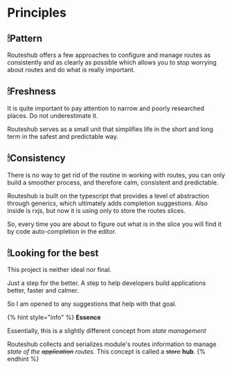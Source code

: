 # Principles

## 🕯Pattern

Routeshub offers a few approaches to configure and manage routes as consistently and as clearly as possible which allows you to stop worrying about routes and do what is really important.

## 🕯Freshness

It is quite important to pay attention to narrow and poorly researched places. Do not underestimate it.

Routeshub serves as a small unit that simplifies life in the short and long term in the safest and predictable way.

## 🕯Consistency

There is no way to get rid of the routine in working with routes, you can only build a smoother process, and therefore calm, consistent and predictable.

Routeshub is built on the typescript that provides a level of abstraction through generics, which ultimately adds completion suggestions. Also inside is rxjs, but now it is using only to store the routes slices.

So, every time you are about to figure out what is in the slice you will find it by code auto-completion in the editor.

## 🕯Looking for the best

This project is neither ideal nor final.

Just a step for the better. A step to help developers build applications better, faster and calmer.

So I am opened to any suggestions that help with that goal.

{% hint style="info" %}
**Essence**

Essentially, this is a slightly different concept from _state management_

Routeshub collects and serializes module's routes information to manage _state of the_ ~~_application_~~ _routes._ This concept is called a ~~store~~ **hub**.
{% endhint %}

